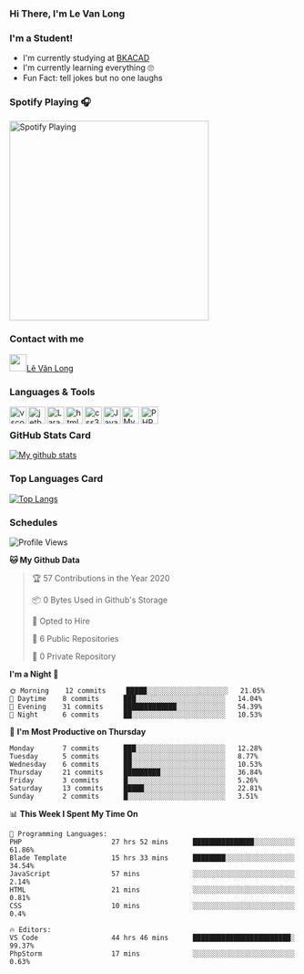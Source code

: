 ### Hi There, I'm Le Van Long 

### I'm a Student!
- I'm currently studying at [BKACAD](https://bkacad.edu.vn/)
- I'm currently learning everything 🙄
- Fun Fact: tell jokes but no one laughs

### Spotify Playing 🎧
[<img src="https://spotify-readme.hiiamlongdz.vercel.app/api/spotify-playing" alt="Spotify Playing" width="350" />](https://open.spotify.com/playlist/37i9dQZF1DX1e2VSJFudND)


### Contact with me

[<img src="https://img.icons8.com/dusk/64/000000/facebook-new--v2.png" width="30px"/>Lê Văn Long](https://www.facebook.com/HiiamLongdzz)

### Languages & Tools
<img align="left" alt="vscode" src="https://img.icons8.com/dusk/64/000000/visual-studio-code-2019.png" width="30px"/>
<img align="left" alt="jetbrain" src="https://camo.githubusercontent.com/8268dcfb76697dd53286590ec9b4385d7a0b89ce/68747470733a2f2f63646e2e6a7364656c6976722e6e65742f6e706d2f73696d706c652d69636f6e734076332f69636f6e732f6a6574627261696e732e737667" width="30px"/>
<img align="left" alt="Laravel" src="https://img.icons8.com/ios/50/000000/laravel.png" width="30px"/>
<img align="left" alt="html5" src="https://img.icons8.com/dusk/64/000000/html-5.png" width="30px"/>
<img align="left" alt="css3" src="https://img.icons8.com/dusk/64/000000/css3.png" width="30px"/>
<img align="left" alt="JavaScript" src="https://img.icons8.com/dusk/64/000000/javascript.png" width="30px"/>
<img align="left" alt="MySQL" src="https://img.icons8.com/ios-filled/50/000000/mysql-logo.png" width="30px"/>
<img align="left" alt="PHP" src="https://img.icons8.com/dusk/64/000000/php-logo.png" width="30px"/>

<br />

### GitHub Stats Card
[![My github stats](https://github-readme-stats.vercel.app/api?username=HiiamLongdz&show_icons=true)](https://github-readme-stats.vercel.app/api?username=HiiamLongdz&show_icons=true)

### Top Languages Card
[![Top Langs](https://github-readme-stats.vercel.app/api/top-langs/?username=HiiamLongdz&layout=compact)](https://github-readme-stats.vercel.app/api/top-langs/?username=HiiamLongdz&layout=compact)

### Schedules
<!--START_SECTION:waka-->
![Profile Views](http://img.shields.io/badge/Profile%20Views-164-blue)

**🐱 My Github Data** 

> 🏆 57 Contributions in the Year 2020
 > 
> 📦 0 Bytes Used in Github's Storage 
 > 
> 💼 Opted to Hire
 > 
> 📜 6 Public Repositories
 > 
> 🔑 0 Private Repository 
 > 
**I'm a Night 🦉** 

```text
🌞 Morning    12 commits     █████░░░░░░░░░░░░░░░░░░░░   21.05% 
🌆 Daytime    8 commits      ███░░░░░░░░░░░░░░░░░░░░░░   14.04% 
🌃 Evening    31 commits     █████████████░░░░░░░░░░░░   54.39% 
🌙 Night      6 commits      ██░░░░░░░░░░░░░░░░░░░░░░░   10.53%

```
📅 **I'm Most Productive on Thursday** 

```text
Monday       7 commits      ███░░░░░░░░░░░░░░░░░░░░░░   12.28% 
Tuesday      5 commits      ██░░░░░░░░░░░░░░░░░░░░░░░   8.77% 
Wednesday    6 commits      ██░░░░░░░░░░░░░░░░░░░░░░░   10.53% 
Thursday     21 commits     █████████░░░░░░░░░░░░░░░░   36.84% 
Friday       3 commits      █░░░░░░░░░░░░░░░░░░░░░░░░   5.26% 
Saturday     13 commits     █████░░░░░░░░░░░░░░░░░░░░   22.81% 
Sunday       2 commits      █░░░░░░░░░░░░░░░░░░░░░░░░   3.51%

```


📊 **This Week I Spent My Time On** 

```text
💬 Programming Languages: 
PHP                      27 hrs 52 mins      ███████████████░░░░░░░░░░   61.86% 
Blade Template           15 hrs 33 mins      ████████░░░░░░░░░░░░░░░░░   34.54% 
JavaScript               57 mins             ░░░░░░░░░░░░░░░░░░░░░░░░░   2.14% 
HTML                     21 mins             ░░░░░░░░░░░░░░░░░░░░░░░░░   0.81% 
CSS                      10 mins             ░░░░░░░░░░░░░░░░░░░░░░░░░   0.4%

🔥 Editors: 
VS Code                  44 hrs 46 mins      ████████████████████████░   99.37% 
PhpStorm                 17 mins             ░░░░░░░░░░░░░░░░░░░░░░░░░   0.63%

```


<!--END_SECTION:waka-->
